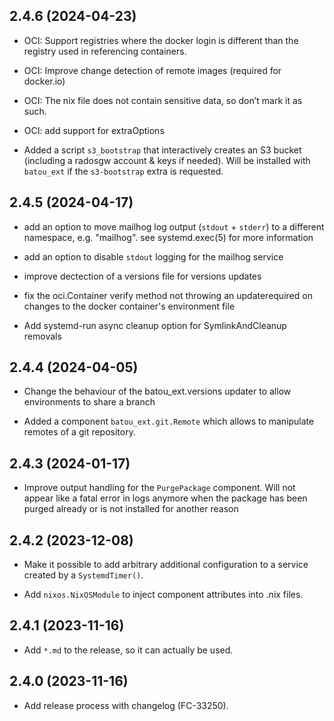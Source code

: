 
## 2.4.6 (2024-04-23)


- OCI: Support registries where the docker login is different than the registry used in referencing containers.

- OCI: Improve change detection of remote images (required for docker.io)

- OCI: The nix file does not contain sensitive data, so don’t mark it as such.

- OCI: add support for extraOptions

* Added a script `s3_bootstrap` that interactively creates an S3 bucket (including a radosgw account & keys if needed). Will be installed with `batou_ext` if the `s3-bootstrap` extra is requested.


## 2.4.5 (2024-04-17)


- add an option to move mailhog log output (`stdout` + `stderr`) to a different namespace, e.g. "mailhog". see systemd.exec(5) for more information

- add an option to disable `stdout` logging for the mailhog service

- improve dectection of a versions file for versions updates

- fix the oci.Container verify method not throwing an updaterequired on changes to the docker container's environment file

- Add systemd-run async cleanup option for SymlinkAndCleanup removals


## 2.4.4 (2024-04-05)


- Change the behaviour of the batou_ext.versions updater to allow environments to share a branch

* Added a component `batou_ext.git.Remote` which allows to manipulate remotes of a git repository.


## 2.4.3 (2024-01-17)


- Improve output handling for the `PurgePackage` component. Will not appear like a fatal error in logs anymore when the package has been purged already or is not installed for another reason


## 2.4.2 (2023-12-08)


* Make it possible to add arbitrary additional configuration to a service created by a `SystemdTimer()`.

* Add `nixos.NixOSModule` to inject component attributes into .nix files.


## 2.4.1 (2023-11-16)


* Add `*.md` to the release, so it can actually be used.


## 2.4.0 (2023-11-16)

- Add release process with changelog (FC-33250).
